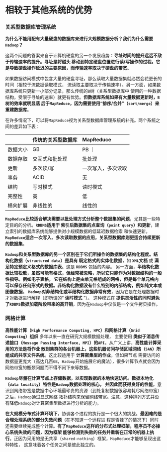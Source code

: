 相较于其他系统的优势
==============================================================================
 ### 关系型数据库管理系统
 **为什么不能用配有大量硬盘的数据库来进行大规模数据分析？我们为什么需要`Hadoop`？**

 这两个问题的答案来自于计算机硬盘的另一个发展趋势：**寻址时间的提升远远不敌于传输速率的提升。寻址是将磁头
 移动到特定硬盘位置进行读/写操作的过程。它是导致硬盘操作延迟的主要原因，而传输速率取决于硬盘的带宽**。

 如果数据访问模式中包含大量的硬盘寻址，那么读取大量数据集就必然会花更长的时间（相较于流数据读取模式，
 流读取主要取决于传输速率）。另一方面，如果数据库系统只更新一小部分记录，那么传统的`B`树（关系型数据库中
 使用的一种数据结构，受限于寻址的速率）就更有优势。**但数据库系统如果有大量数据更新时，`B`树的效率就明显落
 后于`MapReduce`，因为需要使用“排序/合并”（`sort/merge`）来重建数据库**。

 在许多情况下，可以将`MapReduce`视为关系型数据库管理系统的补充。两个系统之间的差异如下表：

 | | 传统的关系型数据库 | MapReduce |
 |:--|:--------------|:----------|
 | 数据大小 | GB | PB ｜
 | 数据存取 | 交互式和批处理 | 批处理 |
 | 更新 | 多次读/写 | 一次写入，多次读取 |
 | 事务 | ACID | 无 |
 | 结构 | 写时模式 | 读时模式 |
 | 完整性 | 高 | 低 |
 | 横向扩展 | 非线性的 | 线性的 |

 **`MapReduce`比较适合解决需要以批处理方式分析整个数据集的问题**，尤其是一些特定目的的分析。**`RDBMS`适用于
 索引后数据集的点查询（`point query`）和更新**，建立索引的数据库系统能够提供对小规模数据的低延迟数据检索
 和快速更新。**`MapReduce`适合一次写入、多次读取数据的应用，关系型数据库则更适合持续更新的数据集**。

 **`Hadoop`和关系型数据库的另一个区别在于它们所操作的数据集的结构化程度。结构化数据（`structured data`）是具有
 既定格式的实体化数据**，如 **`XML`文档** 或 **满足特定预定义格式的数据库表**。这是 **`RDBMS`** 包括的内容。
 另一方面，**半结构化数据比较松散，虽然可能有格式，但经常被忽略，所以它只能作为对数据结构的一般性指导。例如电子表格，
 它在结构上是由单元格组成的网格，但是每个单元格内可以保存任何形式的数据。非结构化数据没有什么特别的内部结构，例如纯文本或图像数据**。
 **`Hadoop`对非结构化或半结构化数据非常有效**，因为它是在处理数据时才对数据进行解释（即所谓的“ **读时模式** ”）。
 这种模式在 **提供灵活性的同时避免了`RDBMS`数据加载阶段带来的高开销**，因为在`Hadoop`中仅仅是一个文件拷贝操作。

 ### 网格计算
 **高性能计算（`High Performance Computing, HPC`）和网格计算（`Grid Computing`）组织** 多年以来一直在研究大规模数据处理，
 主要使用 **类似于消息传递接口（`Message Passing Interface, MPI`）的`API`**。从广义上讲，**高性能计算采用的方法是将作业
 散到集群的各台机器上，这些机器访问存储区域网络（`SAN`）所组成的共享文件系统**。这比较适用于 **计算密集型的作业**，但如果节点
 需要访问的数据量更庞大（高达几百`GB`，`Hadoop`开始施展它的魔法），很多计算节点就会因为网络带宽的瓶颈问题而不得不闲下来等数据。

 **`Hadoop`尽量在计算节点上存储数据，以实现数据的本地快速访问。数据本地化（`data locality`）特性是`Hadoop`数据处理的核心，
 并因此而获得良好的性能**。意识到网络带宽是数据中心环境最珍贵的资源（到处复制数据很容易耗尽网络带宽）之后，`Hadoop`通过显式网络
 拓扑结构来保留网络带宽。注意，这种排列方式并没有降低`Hadoop`对计算密集型数据进行分析的能力。

 **在大规模分布式计算环境下**，协调各个进程的执行是一个很大的挑战。**最困难的是合理处理系统的部分失效问题**（在不知道一个远程进
 程是否挂了的情况下）同时还需要继续完成整个计算。**有了`MapReduce`这样的分布式处理框架，程序员不必操心系统失效的问题，因为框架
 能够检测到失败的任务并重新在正常的机器上执行**。正因为采用的是无共享（`shared-nothing`）框架，`MapReduce`才能够呈现出这种特性，
 这意味着各个任务之间是彼此独立的。
















